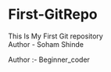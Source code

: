 # First-GitRepo
This Is My First Git repository
<br>
Author - Soham Shinde
<br>

Author :- Beginner_coder



